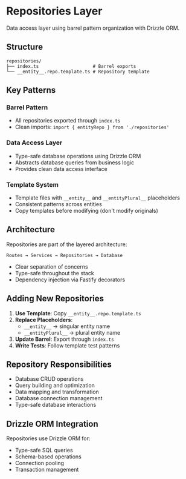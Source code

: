 # Repositories Layer

Data access layer using barrel pattern organization with Drizzle ORM.

## Structure

```
repositories/
├── index.ts                    # Barrel exports
└── __entity__.repo.template.ts # Repository template
```

## Key Patterns

### Barrel Pattern

- All repositories exported through `index.ts`
- Clean imports: `import { entityRepo } from './repositories'`

### Data Access Layer

- Type-safe database operations using Drizzle ORM
- Abstracts database queries from business logic
- Provides clean data access interface

### Template System

- Template files with `__entity__` and `__entityPlural__` placeholders
- Consistent patterns across entities
- Copy templates before modifying (don't modify originals)

## Architecture

Repositories are part of the layered architecture:

```
Routes → Services → Repositories → Database
```

- Clear separation of concerns
- Type-safe throughout the stack
- Dependency injection via Fastify decorators

## Adding New Repositories

1. **Use Template**: Copy `__entity__.repo.template.ts`
2. **Replace Placeholders**:
   - `__entity__` → singular entity name
   - `__entityPlural__` → plural entity name
3. **Update Barrel**: Export through `index.ts`
4. **Write Tests**: Follow template test patterns

## Repository Responsibilities

- Database CRUD operations
- Query building and optimization
- Data mapping and transformation
- Database connection management
- Type-safe database interactions

## Drizzle ORM Integration

Repositories use Drizzle ORM for:

- Type-safe SQL queries
- Schema-based operations
- Connection pooling
- Transaction management
